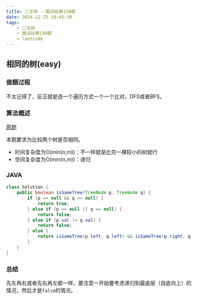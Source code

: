 ```yaml
---
title: 二叉树 --面试经典150题
date: 2024-12-25 10:45:30
tags:
    - 二叉树
    - 面试经典150题
    - leetcode
---
```


## 相同的树(easy)
### 做题过程
不太记得了，反正就是选一个遍历方式一个一个比对，DFS或者BFS。

### 算法概述
[原题](https://leetcode.cn/problems/same-tree/description/?envType=study-plan-v2&envId=top-interview-150)

本题要求为比较两个树是否相同。
- 时间复杂度为O(min(n,m))：不一样就是比完一棵较小的树就行
- 空间复杂度为O(min(n,m))：递归

### JAVA
```java
class Solution {
    public boolean isSameTree(TreeNode p, TreeNode q) {
        if (p == null && q == null) {
            return true;
        } else if (p == null || q == null) {
            return false;
        } else if (p.val != q.val) {
            return false;
        } else {
            return isSameTree(p.left, q.left) && isSameTree(p.right, q.right);
        }
    }
}
```

### 总结
先左再右或者先右再左都一样。要注意一开始要考虑递归到最底层（自底向上）的情况，然后才是`false`的情况。
 
